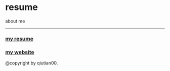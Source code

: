# resume
about me

----

### [my resume](me/resume/resume.md)
### [my website](http://www.qiutian00.com)

@copyright by qiutian00.